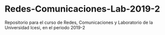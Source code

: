 # Redes-Comunicaciones-Lab-2019-2
Repositorio para el curso de Redes, Comunicaciones y Laboratorio de la Universidad Icesi, en el periodo 2019-2

